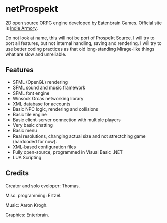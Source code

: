 netProspekt
===============

2D open source ORPG engine developed by Eatenbrain Games. Official site is [Indie Armory](http://indiearmory.com).

Do not look at name, this will not be port of Prospekt Source. I will try to port all features, but not internal handling, saving and rendering. I will try to use better coding practices as that old long-standing Mirage-like things what are slow and unreliable.

Features
--------
* SFML (OpenGL) rendering
* SFML sound and music framework
* SFML font engine
* Winsock Orcas networking library
* XML database for accounts
* Basic NPC logic, rendering and collisions
* Basic tile engine
* Basic client-server connection with multiple players
* Very basic chatting
* Basic menu
* Real resolutions, changing actual size and not strectching game (hardcoded for now).
* XML-based configuration files
* Fully open-source, programmed in Visual Basic .NET
* LUA Scripting

Credits
-------

Creator and solo eveloper:
Thomas.

Misc. programming:
Ertzel.

Music:
Aaron Krogh.

Graphics:
Enterbrain.